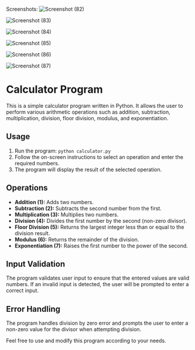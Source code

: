 Screenshots:
![Screenshot (82)](https://github.com/NIGASH333/CODSOFT/assets/113447646/fdd7c08f-6eb1-411d-94c3-1c484cce9a02)

![Screenshot (83)](https://github.com/NIGASH333/CODSOFT/assets/113447646/4cd6a9cc-033f-46df-9964-4cba5608d5c8)

![Screenshot (84)](https://github.com/NIGASH333/CODSOFT/assets/113447646/118929c0-070b-411c-ad49-7d7e416df63b)

![Screenshot (85)](https://github.com/NIGASH333/CODSOFT/assets/113447646/d569823b-ea27-4850-bed5-61dbdea3a525)

![Screenshot (86)](https://github.com/NIGASH333/CODSOFT/assets/113447646/616f74f7-5a6b-40fe-af4d-1394b83ba8a0)

![Screenshot (87)](https://github.com/NIGASH333/CODSOFT/assets/113447646/b9a5fdde-2a66-42dd-aca0-ba570c08219b)

# Calculator Program

This is a simple calculator program written in Python. It allows the user to perform various arithmetic operations such as addition, subtraction, multiplication, division, floor division, modulus, and exponentiation.

## Usage

1. Run the program: `python calculator.py`
2. Follow the on-screen instructions to select an operation and enter the required numbers.
3. The program will display the result of the selected operation.

## Operations

- **Addition (1):** Adds two numbers.
- **Subtraction (2):** Subtracts the second number from the first.
- **Multiplication (3):** Multiplies two numbers.
- **Division (4):** Divides the first number by the second (non-zero divisor).
- **Floor Division (5):** Returns the largest integer less than or equal to the division result.
- **Modulus (6):** Returns the remainder of the division.
- **Exponentiation (7):** Raises the first number to the power of the second.

## Input Validation

The program validates user input to ensure that the entered values are valid numbers. If an invalid input is detected, the user will be prompted to enter a correct input.

## Error Handling

The program handles division by zero error and prompts the user to enter a non-zero value for the divisor when attempting division.

Feel free to use and modify this program according to your needs.

